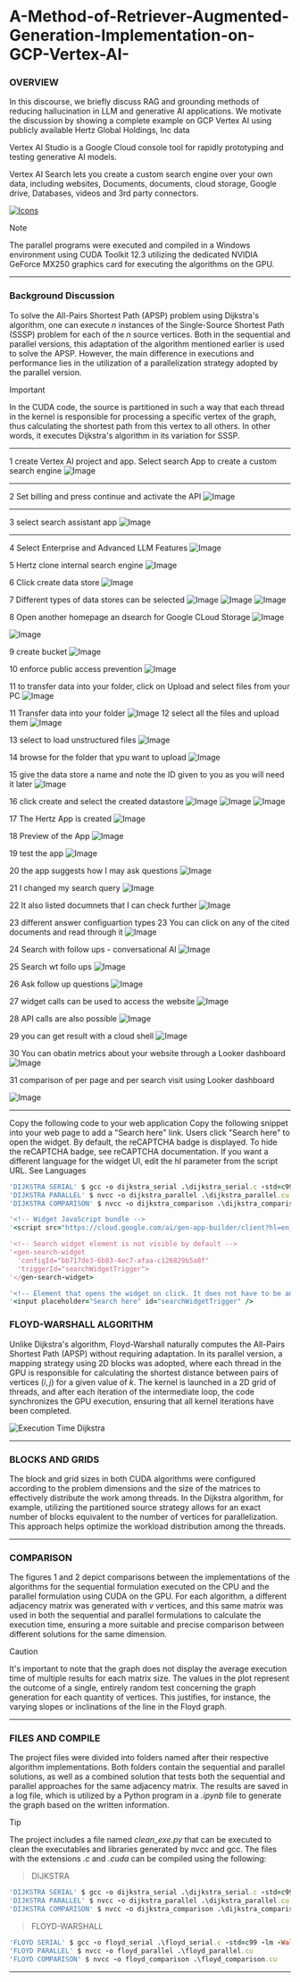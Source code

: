 # A-Method-of-Retriever-Augmented-Generation-Implementation-on-GCP-Vertex-AI-
### **OVERVIEW**
In this discourse, we briefly discuss RAG and grounding methods of reducing hallucination in LLM and generative AI applications. We motivate the discussion by showing a complete example on GCP Vertex AI using publicly available Hertz Global Holdings, Inc data  

Vertex AI Studio is a Google Cloud console tool for rapidly prototyping and testing generative AI 
models.

Vertex AI Search lets you create a custom search engine over your own data, including websites, 
Documents, documents, cloud storage, Google drive, Databases, videos and 3rd party connectors. 



[![Icons](https://skillicons.dev/icons?i=c,py,anaconda&theme=dark)](https://skillicons.dev)

> [!NOTE]
> The parallel programs were executed and compiled in a Windows environment using CUDA Toolkit 12.3 utilizing the dedicated NVIDIA GeForce MX250 graphics card for executing the algorithms on the GPU.

---

### **Background Discussion**

To solve the All-Pairs Shortest Path (APSP) problem using Dijkstra's algorithm, one can execute $n$ instances of the Single-Source Shortest Path (SSSP) problem for each of the $n$ source vertices. Both in the sequential and parallel versions, this adaptation of the algorithm mentioned earlier is used to solve the APSP. However, the main difference in executions and performance lies in the utilization of a parallelization strategy adopted by the parallel version.

> [!IMPORTANT]
> In the CUDA code, the source is partitioned in such a way that each thread in the kernel is responsible for processing a specific vertex of the graph, thus calculating the shortest path from this vertex to all others. In other words, it executes Dijkstra's algorithm in its variation for SSSP.


---
1 create Vertex AI project and app. Select search App to create a custom search engine
![Image](https://github.com/user-attachments/assets/01525f1b-79c0-4f6a-8320-f9f177851db5)

---
2 Set billing and press continue and activate the API
![Image](https://github.com/user-attachments/assets/5a19bc8a-3748-4037-bbba-68b6bcf9e81a)

---
3 select search assistant app
![Image](https://github.com/user-attachments/assets/661917e7-bfa6-4b4a-a489-e6d7f12cf6f3)

---
4 Select Enterprise and Advanced LLM Features
![Image](https://github.com/user-attachments/assets/43696f18-046c-486a-b6df-ac3785673ceb)

5 Hertz clone internal search engine
![Image](https://github.com/user-attachments/assets/ceac2700-38c5-414e-892c-d25e432393ba)

6 Click create data store
![Image](https://github.com/user-attachments/assets/cc4af316-7865-4850-a64f-b613738f8ecc)

7 Different types of data stores can be selected
![Image](https://github.com/user-attachments/assets/e3d69b61-0d5d-4a16-89fa-5d90296e3795)
![Image](https://github.com/user-attachments/assets/eb3e912a-4f15-4394-a192-c29618af818c)
![Image](https://github.com/user-attachments/assets/94412c6f-0ba8-40e0-b30e-5b9de0d8b080)


8 Open another homepage an dsearch for Google CLoud Storage
![Image](https://github.com/user-attachments/assets/abd45a15-9a88-44ff-84b9-905b1d6a641a)

![Image](https://github.com/user-attachments/assets/d766d1e3-4729-496e-8850-42c0cb05877e)

9 create bucket
![Image](https://github.com/user-attachments/assets/c439d767-7a93-4efa-a0ca-551e153e5d5d)

10 enforce public access prevention
![Image](https://github.com/user-attachments/assets/c366d1dc-4877-4eae-97e9-936d3d8ef818)

11 to transfer data into your folder, click on Upload and select files from your PC
![Image](https://github.com/user-attachments/assets/bffc75d4-ee05-4f02-a6bc-c7ed0b9bef41)


11 Transfer data into your folder
![Image](https://github.com/user-attachments/assets/0970b9a0-fa3b-4f47-bf37-2301fade2098)
12 select all the files and upload them
![Image](https://github.com/user-attachments/assets/063d1809-34bf-48d5-9ff2-e39b2027eff3)

13 select to load unstructured files
![Image](https://github.com/user-attachments/assets/766ff951-26f7-4f08-8bdf-f3ea23cd0810)

14 browse for the folder that ypu want to upload
![Image](https://github.com/user-attachments/assets/52c37077-430f-4a7e-bb0b-6589562d25e5)

15 give the data store a name and note the ID given to you as you will need it later
![Image](https://github.com/user-attachments/assets/542200a2-dbb8-4990-b30e-a17ed470bb46)

16 click create and select the created datastore
![Image](https://github.com/user-attachments/assets/978a427e-c44a-4d0f-9ce3-4cb10d1913e1)
![Image](https://github.com/user-attachments/assets/996aa8dd-5ecc-4e41-a75b-f6e643cd9d8f)
![Image](https://github.com/user-attachments/assets/31917658-6606-4445-9047-970121ddd956)

17 The Hertz App is created
![Image](https://github.com/user-attachments/assets/c7eaa2ff-da18-4937-8d1f-8593efb88e22)

18 Preview of the App
![Image](https://github.com/user-attachments/assets/33140e00-afc5-46a3-b573-668fbb050300)

19 test the app
![Image](https://github.com/user-attachments/assets/eeb681c9-4b30-4a99-b7f8-076405112df1)

20 the app suggests how I may ask questions
![Image](https://github.com/user-attachments/assets/cc8a33fa-ccb9-4f6f-92d3-f12a4bdb1177)

21 I changed my search query
![Image](https://github.com/user-attachments/assets/48e27588-8112-4363-8ff9-b18ec0ff3677)

22 It also listed documnets that I can check further
![Image](https://github.com/user-attachments/assets/0fbd24ab-6cfe-4092-b18d-a165a3387344)

23 different answer configuartion types
23 You can click on any of the cited documents and read through it
![Image](https://github.com/user-attachments/assets/7f4e17e2-d5c5-42e8-a0a6-5d46c7d16ff0)

24 Search with follow ups - conversational AI
![Image](https://github.com/user-attachments/assets/16e3e14a-0e50-4695-8c20-9bb4860b226d)

25 Search wt follo ups
![Image](https://github.com/user-attachments/assets/b097bfa4-3742-4649-b256-195832ebb53f)

26 Ask follow up questions
![Image](https://github.com/user-attachments/assets/7f2e06d5-d322-441f-a646-2b82df61251a)

27 widget calls  can be used to access the website
![Image](https://github.com/user-attachments/assets/afd24eaa-63b3-44cc-aa8e-07a58217c1de)

28 API calls are also possible
![Image](https://github.com/user-attachments/assets/62511c18-ad58-4caa-bd6f-d7277dda1675)

29 you can get result with a cloud shell
![Image](https://github.com/user-attachments/assets/46523a4c-ebf8-4e41-8df2-d2612c270656)


30 You can obatin metrics about your website through a Looker dashboard
![Image](https://github.com/user-attachments/assets/2c226bfd-a7e1-49b1-b86b-fab91600ffe5)


31 comparison of per page and per search visit using Looker dashboard

![Image](https://github.com/user-attachments/assets/a84d12d6-ec86-4c0f-8641-995a6ebbbd53)

---

Copy the following code to your web application
Copy the following snippet into your web page to add a "Search here" link. Users click "Search here" to open the widget. By default, the reCAPTCHA badge is displayed. To hide the reCAPTCHA badge, see reCAPTCHA documentation. 
If you want a different language for the widget UI, edit the hl parameter from the script URL. See Languages 

```ruby
'DIJKSTRA SERIAL' $ gcc -o dijkstra_serial .\dijkstra_serial.c -std=c99 -lm -Wall -Wextra -g3
'DIJKSTRA PARALLEL' $ nvcc -o dijkstra_parallel .\dijkstra_parallel.cu
'DIJKSTRA COMPARISON' $ nvcc -o dijkstra_comparison .\dijkstra_comparison.cu
```

```ruby
'<!-- Widget JavaScript bundle -->
'<script src="https://cloud.google.com/ai/gen-app-builder/client?hl=en_US"></script>

'<!-- Search widget element is not visible by default -->
'<gen-search-widget
  'configId="bb717de3-6b83-4ec7-afaa-c126829b5a8f"
  'triggerId="searchWidgetTrigger">
'</gen-search-widget>

'<!-- Element that opens the widget on click. It does not have to be an input -->
'<input placeholder="Search here" id="searchWidgetTrigger" />
```



### **FLOYD-WARSHALL ALGORITHM**

Unlike Dijkstra's algorithm, Floyd-Warshall naturally computes the All-Pairs Shortest Path (APSP) without requiring adaptation. In its parallel version, a mapping strategy using 2D blocks was adopted, where each thread in the GPU is responsible for calculating the shortest distance between pairs of vertices $(i, j)$ for a given value of $k$. The kernel is launched in a 2D grid of threads, and after each iteration of the intermediate loop, the code synchronizes the GPU execution, ensuring that all kernel iterations have been completed.

![Execution Time Dijkstra](/images/output_floyd.png)

---

### **BLOCKS AND GRIDS**

The block and grid sizes in both CUDA algorithms were configured according to the problem dimensions and the size of the matrices to effectively distribute the work among threads. In the Dijkstra algorithm, for example, utilizing the partitioned source strategy allows for an exact number of blocks equivalent to the number of vertices for parallelization. This approach helps optimize the workload distribution among the threads.

---

### **COMPARISON**

The figures $1$ and $2$ depict comparisons between the implementations of the algorithms for the sequential formulation executed on the CPU and the parallel formulation using CUDA on the GPU. For each algorithm, a different adjacency matrix was generated with $v$ vertices, and this same matrix was used in both the sequential and parallel formulations to calculate the execution time, ensuring a more suitable and precise comparison between different solutions for the same dimension.

> [!CAUTION]
> It's important to note that the graph does not display the average execution time of multiple results for each matrix size. The values in the plot represent the outcome of a single, entirely random test concerning the graph generation for each quantity of vertices. This justifies, for instance, the varying slopes or inclinations of the line in the Floyd graph.

---

### **FILES AND COMPILE**

The project files were divided into folders named after their respective algorithm implementations. Both folders contain the sequential and parallel solutions, as well as a combined solution that tests both the sequential and parallel approaches for the same adjacency matrix. The results are saved in a log file, which is utilized by a Python program in a _.ipynb_ file to generate the graph based on the written information.

> [!TIP]
> The project includes a file named _clean_exe.py_ that can be executed to clean the executables and libraries generated by nvcc and gcc. The files with the extensions _.c_ and _.cuda_ can be compiled using the following:

> DIJKSTRA

```ruby
'DIJKSTRA SERIAL' $ gcc -o dijkstra_serial .\dijkstra_serial.c -std=c99 -lm -Wall -Wextra -g3
'DIJKSTRA PARALLEL' $ nvcc -o dijkstra_parallel .\dijkstra_parallel.cu
'DIJKSTRA COMPARISON' $ nvcc -o dijkstra_comparison .\dijkstra_comparison.cu
```

> FLOYD-WARSHALL

```ruby
'FLOYD SERIAL' $ gcc -o floyd_serial .\floyd_serial.c -std=c99 -lm -Wall -Wextra -g3
'FLOYD PARALLEL' $ nvcc -o floyd_parallel .\floyd_parallel.cu
'FLOYD COMPARISON' $ nvcc -o floyd_comparison .\floyd_comparison.cu
```

---

